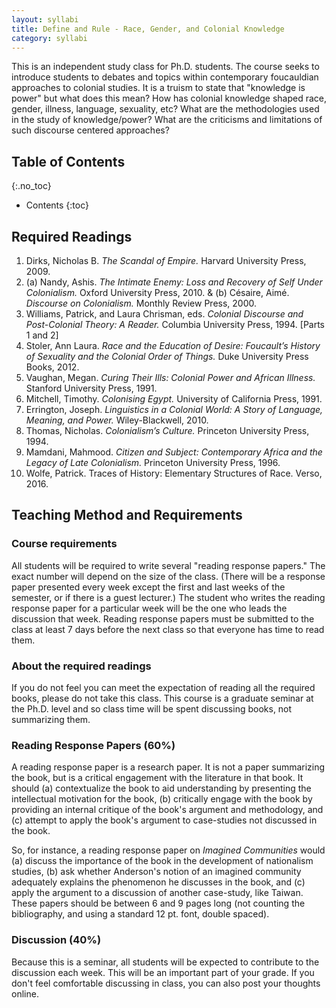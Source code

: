 ```yaml
---
layout: syllabi
title: Define and Rule - Race, Gender, and Colonial Knowledge
category: syllabi
---
```


This is an independent study class for Ph.D. students. The course seeks to introduce students to debates and topics within contemporary foucauldian approaches to colonial studies. It is a truism to state that "knowledge is power" but what does this mean? How has colonial knowledge shaped race, gender, illness, language, sexuality, etc? What are the methodologies used in the study of knowledge/power? What are the criticisms and limitations of such discourse centered approaches? 

## Table of Contents
{:.no_toc}

- Contents
{:toc}

## Required Readings

1. Dirks, Nicholas B. *The Scandal of Empire.* Harvard University Press, 2009.
2. (a) Nandy, Ashis. *The Intimate Enemy: Loss and Recovery of Self Under Colonialism.* Oxford University Press, 2010. & (b) Césaire, Aimé. *Discourse on Colonialism.* Monthly Review Press, 2000.
3. Williams, Patrick, and Laura Chrisman, eds. *Colonial Discourse and Post-Colonial Theory: A Reader.* Columbia University Press, 1994. [Parts 1 and 2]
4. Stoler, Ann Laura. *Race and the Education of Desire: Foucault’s History of Sexuality and the Colonial Order of Things.* Duke University Press Books, 2012.
5. Vaughan, Megan. *Curing Their Ills: Colonial Power and African Illness.* Stanford University Press, 1991.
6. Mitchell, Timothy. *Colonising Egypt.* University of California Press, 1991.
7. Errington, Joseph. *Linguistics in a Colonial World: A Story of Language, Meaning, and Power.* Wiley-Blackwell, 2010.
8. Thomas, Nicholas. *Colonialism’s Culture.* Princeton University Press, 1994.
9. Mamdani, Mahmood. *Citizen and Subject: Contemporary Africa and the Legacy of Late Colonialism.* Princeton University Press, 1996.
10. Wolfe, Patrick. Traces of History: Elementary Structures of Race. Verso, 2016.


## Teaching Method and Requirements

### Course requirements

All students will be required to write several "reading response papers." The exact number will depend on the size of the class. (There will be a response paper presented every week except the first and last weeks of the semester, or if there is a guest lecturer.) The student who writes the reading response paper for a particular week will be the one who leads the discussion that week. Reading response papers must be submitted to the class at least 7 days before the next class so that everyone has time to read them.

### About the required readings

If you do not feel you can meet the expectation of reading all the required books, please do not take this class. This course is a graduate seminar at the Ph.D. level and so class time will be spent discussing books, not summarizing them. 

### Reading Response Papers (60%)

A reading response paper is a research paper. It is not a paper summarizing the book, but is a critical engagement with the literature in that book. It should (a) contextualize the book to aid understanding by presenting the intellectual motivation for the book, (b) critically engage with the book by providing an internal critique of the book's argument and methodology, and (c) attempt to apply the book's argument to case-studies not discussed in the book. 

So, for instance, a reading response paper on *Imagined Communities* would (a) discuss the importance of the book in the development of nationalism studies, (b) ask whether Anderson's notion of an imagined community adequately explains the phenomenon he discusses in the book, and (c) apply the argument to a discussion of another case-study, like Taiwan. These papers should be between 6 and 9 pages long (not counting the bibliography, and using a standard 12 pt. font, double spaced). 

### Discussion (40%)

Because this is a seminar, all students will be expected to contribute to the discussion each week. This will be an important part of your grade. If you don't feel comfortable discussing in class, you can also post your thoughts online. 

















